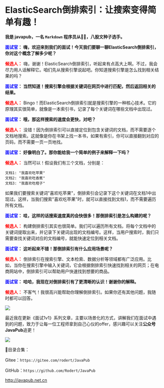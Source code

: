 <!--
 * @Author: JavaPub
 * @Date: 2023-07-28 07:51:02
 * @LastEditors: your name
 * @LastEditTime: 2023-07-31 08:47:27
 * @Description: Here is the JavaPub code base. Search JavaPub on the whole web.
 * @FilePath: \JavaPub-Blog\docs\willbe\1v1\48. ElasticSearch倒排索引.md
-->

# ElasticSearch倒排索引：让搜索变得简单有趣！

**我是 javapub，一名 `Markdown` 程序员从👨‍💻，八股文种子选手。**



**<font color=blue>面试官</font>： 嗨，欢迎来到我们的面试！今天我们要聊一聊ElasticSearch倒排索引，你对这个概念了解多少呢？**

**<font color=red>候选人：</font>** 嗨，谢谢！ElasticSearch倒排索引，听起来有点高大上啊。不过，我会尽力用人话解释它。咱们先从搜索引擎说起吧。你知道搜索引擎是怎么找到相关结果的吗？

**<font color=blue>面试官</font>： 当然知道！搜索引擎会根据关键词在网页中进行匹配，然后返回相关的结果。**

**<font color=red>候选人：</font>** Bingo！而ElasticSearch倒排索引就是搜索引擎的一种核心技术。它的原理其实很简单，就像是一本索引书，记录了每个关键词在哪些文档中出现过。

**<font color=blue>面试官</font>： 哦，那这样搜索的速度会更快，对吧？**

**<font color=red>候选人：</font>** 没错！因为倒排索引可以直接定位到包含关键词的文档，而不需要逐个文档地搜索。这就像是你在书架上找一本书，如果有索引，你可以直接翻到对应的页码，而不需要一页一页地找。

**<font color=blue>面试官</font>： 好像明白了。那你能给我一个简单的例子来解释一下吗？**

**<font color=red>候选人：</font>** 当然可以！假设我们有三个文档，分别是：

```
文档1: "我喜欢吃苹果"
文档2: "我喜欢吃香蕉"
文档3: "我喜欢吃橙子"
```

如果我们要搜索关键词"喜欢吃苹果"，倒排索引会记录下这个关键词在文档1中出现过。这样，当我们搜索"喜欢吃苹果"时，就可以直接找到文档1，而不需要遍历所有文档。

**<font color=blue>面试官</font>： 哇，这样的话搜索速度真的会快很多！那倒排索引是怎么构建的呢？**

**<font color=red>候选人：</font>** 构建倒排索引其实也很简单。我们可以遍历所有文档，将每个文档中的关键词提取出来，并记录下关键词出现的文档编号。这样，当用户搜索时，我们只需要查找关键词对应的文档编号，就能快速定位到相关文档。

**<font color=blue>面试官</font>： 这听起来不错！那倒排索引有什么应用场景呢？**

**<font color=red>候选人：</font>** 倒排索引在搜索引擎、文本检索、数据分析等领域都有广泛应用。比如，当你在搜索引擎中输入关键词，它会根据倒排索引快速找到相关的网页；在电商网站中，倒排索引可以帮助用户快速找到想要的商品。

**<font color=blue>面试官</font>： 哈哈，我现在对倒排索引有了更清晰的认识！谢谢你的解释。**

**<font color=red>候选人：</font>** 不客气！我很高兴能帮助你理解倒排索引。如果你还有其他问题，我随时都可以回答。





![](https://ghproxy.com/https://raw.githubusercontent.com/Rodert/javapub_oss/main/other/48.jpg?raw=true)


最近我在更新《面试1v1》系列文章，主要以场景化的方式，讲解我们在面试中遇到的问题，致力于让每一位工程师拿到自己心仪的offer，感兴趣可以关注**公众号JavaPub**追更！


![](https://ghproxy.com/https://raw.githubusercontent.com/Rodert/javapub_oss/main/common/javapub-qr-code.png?raw=true)


🎁目录合集：

Gitee：`https://gitee.com/rodert/JavaPub`

GitHub：`https://github.com/Rodert/JavaPub`


<http://javapub.net.cn>
